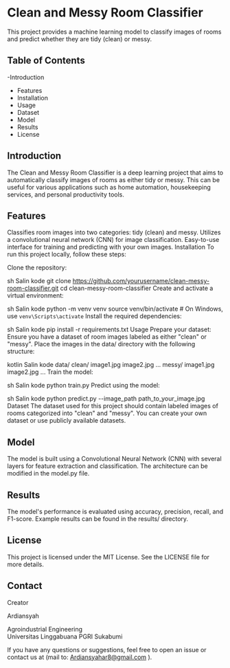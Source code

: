 # Clean and Messy Room Classifier
This project provides a machine learning model to classify images of rooms and predict whether they are tidy (clean) or messy.

## Table of Contents
-Introduction
- Features
- Installation
- Usage
- Dataset
- Model
- Results
- License
  
## Introduction
The Clean and Messy Room Classifier is a deep learning project that aims to automatically classify images of rooms as either tidy or messy. This can be useful for various applications such as home automation, housekeeping services, and personal productivity tools.

## Features
Classifies room images into two categories: tidy (clean) and messy.
Utilizes a convolutional neural network (CNN) for image classification.
Easy-to-use interface for training and predicting with your own images.
Installation
To run this project locally, follow these steps:

Clone the repository:

sh
Salin kode
git clone https://github.com/yourusername/clean-messy-room-classifier.git
cd clean-messy-room-classifier
Create and activate a virtual environment:

sh
Salin kode
python -m venv venv
source venv/bin/activate  # On Windows, use `venv\Scripts\activate`
Install the required dependencies:

sh
Salin kode
pip install -r requirements.txt
Usage
Prepare your dataset:
Ensure you have a dataset of room images labeled as either "clean" or "messy". Place the images in the data/ directory with the following structure:

kotlin
Salin kode
data/
    clean/
        image1.jpg
        image2.jpg
        ...
    messy/
        image1.jpg
        image2.jpg
        ...
Train the model:

sh
Salin kode
python train.py
Predict using the model:

sh
Salin kode
python predict.py --image_path path_to_your_image.jpg
Dataset
The dataset used for this project should contain labeled images of rooms categorized into "clean" and "messy". You can create your own dataset or use publicly available datasets.

## Model
The model is built using a Convolutional Neural Network (CNN) with several layers for feature extraction and classification. The architecture can be modified in the model.py file.

## Results
The model's performance is evaluated using accuracy, precision, recall, and F1-score. Example results can be found in the results/ directory.

## License
This project is licensed under the MIT License. See the LICENSE file for more details.

## Contact

<p>Creator<br>

    
Ardiansyah </p> 



<p>Agroindustrial Engineering<br>
    Universitas Linggabuana PGRI Sukabumi</p>


If you have any questions or suggestions, feel free to open an issue or contact us at (mail to: Ardiansyahar8@gmail.com ).
